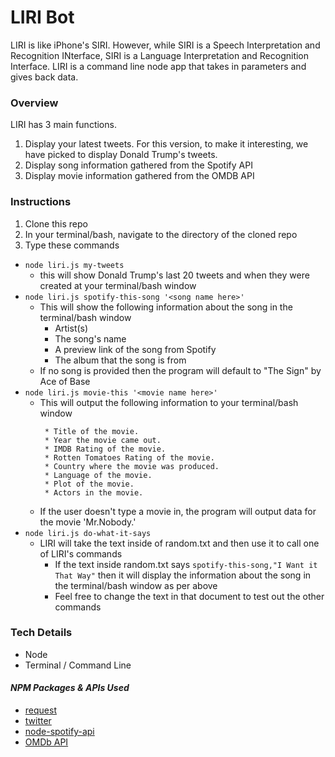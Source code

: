 # LIRI Bot

LIRI is like iPhone's SIRI. However, while SIRI is a Speech Interpretation and Recognition INterface, SIRI is a Language Interpretation and Recognition Interface. LIRI is a command line node app that takes in parameters and gives back data.

### Overview
LIRI has 3 main functions. 
1. Display your latest tweets. For this version, to make it interesting, we have picked to display Donald Trump's tweets.
2. Display song information gathered from the Spotify API
3. Display movie information gathered from the OMDB API

### Instructions
1. Clone this repo
2. In your terminal/bash, navigate to the directory of the cloned repo
3. Type these commands
  * `node liri.js my-tweets`
    * this will show Donald Trump's last 20 tweets and when they were created at your terminal/bash window
  * `node liri.js spotify-this-song '<song name here>'`
    * This will show the following information about the song in the terminal/bash window
      * Artist(s)
      * The song's name
      * A preview link of the song from Spotify
      * The album that the song is from
    * If no song is provided then the program will default to "The Sign" by Ace of Base 
  * `node liri.js movie-this '<movie name here>'`
    * This will output the following information to your terminal/bash window
      ```
       * Title of the movie.
       * Year the movie came out.
       * IMDB Rating of the movie.
       * Rotten Tomatoes Rating of the movie.
       * Country where the movie was produced.
       * Language of the movie.
       * Plot of the movie.
       * Actors in the movie.
      ``` 
    * If the user doesn't type a movie in, the program will output data for the movie 'Mr.Nobody.'
  * `node liri.js do-what-it-says`
    * LIRI will take the text inside of random.txt and then use it to call one of LIRI's commands
      * If the text inside random.txt says `spotify-this-song,"I Want it That Way"` then it will display the information about the song in the terminal/bash window as per above
      * Feel free to change the text in that document to test out the other commands
     




### Tech Details
* Node
* Terminal / Command Line

#### *NPM Packages & APIs Used*
* [request](https://www.npmjs.com/package/request)
* [twitter](https://www.npmjs.com/package/twitter)
* [node-spotify-api](https://www.npmjs.com/package/node-spotify-api)
* [OMDb API](http://www.omdbapi.com/)

